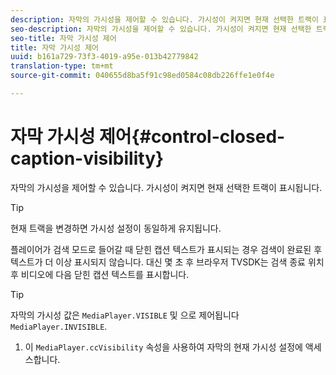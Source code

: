 ```yaml
---
description: 자막의 가시성을 제어할 수 있습니다. 가시성이 켜지면 현재 선택한 트랙이 표시됩니다.
seo-description: 자막의 가시성을 제어할 수 있습니다. 가시성이 켜지면 현재 선택한 트랙이 표시됩니다.
seo-title: 자막 가시성 제어
title: 자막 가시성 제어
uuid: b161a729-73f3-4019-a95e-013b42779842
translation-type: tm+mt
source-git-commit: 040655d8ba5f91c98ed0584c08db226ffe1e0f4e

---
```



# 자막 가시성 제어{#control-closed-caption-visibility}

자막의 가시성을 제어할 수 있습니다. 가시성이 켜지면 현재 선택한 트랙이 표시됩니다.

>[!TIP]
>
>현재 트랙을 변경하면 가시성 설정이 동일하게 유지됩니다.

플레이어가 검색 모드로 들어갈 때 닫힌 캡션 텍스트가 표시되는 경우 검색이 완료된 후 텍스트가 더 이상 표시되지 않습니다. 대신 몇 초 후 브라우저 TVSDK는 검색 종료 위치 후 비디오에 다음 닫힌 캡션 텍스트를 표시합니다.

>[!TIP]
>
>자막의 가시성 값은 `MediaPlayer.VISIBLE` 및 으로 제어됩니다 `MediaPlayer.INVISIBLE`.

1. 이 `MediaPlayer.ccVisibility` 속성을 사용하여 자막의 현재 가시성 설정에 액세스합니다.

